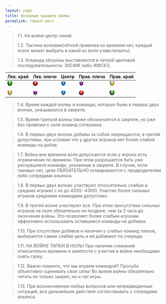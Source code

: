 ```yaml
---
layout: page
title: Основные правила войны
permalink: /about-war/
---
```


> 1.1. На войне центр синий.

> 1.2. Тактика волнами(чёткой привязки ко времени нет, каждый игрок может выбрать в какой из волн учавствовать).

> 1.3. Команда обороны выставляется в четкой цветовой последовательности: ЗКСФЖ либо ЖФСКЗ.

| Лев. край                                                                                                                         | Лев. плечо                                                                                                                    | Центр                                                                                                                       | Прав. плечо                                                                                                                   | Прав. край                                                                                                                        |
| --------------------------------------------------------------------------------------------------------------------------------- | ----------------------------------------------------------------------------------------------------------------------------- | --------------------------------------------------------------------------------------------------------------------------- | ----------------------------------------------------------------------------------------------------------------------------- | --------------------------------------------------------------------------------------------------------------------------------- |
| ![alt text](https://raw.githubusercontent.com/shangri-la-aliance/shangri-la-aliance.github.io/blakmer/images/nature.png "Nature") | ![alt text](https://raw.githubusercontent.com/shangri-la-aliance/shangri-la-aliance.github.io/blakmer/images/fire.png "Fire") | ![alt text](https://raw.githubusercontent.com/shangri-la-aliance/shangri-la-aliance.github.io/blakmer/images/ice.png "Ice") | ![alt text](https://raw.githubusercontent.com/shangri-la-aliance/shangri-la-aliance.github.io/blakmer/images/dark.png "Dark") | ![alt text](https://raw.githubusercontent.com/shangri-la-aliance/shangri-la-aliance.github.io/blakmer/images/holy.png "Holy")     |
|                                                                                                                                   |                                                                                                                               |                                                                                                                             |                                                                                                                               |                                                                                                                                   |
| ![alt text](https://raw.githubusercontent.com/shangri-la-aliance/shangri-la-aliance.github.io/blakmer/images/holy.png "Holy")     | ![alt text](https://raw.githubusercontent.com/shangri-la-aliance/shangri-la-aliance.github.io/blakmer/images/dark.png "Dark") | ![alt text](https://raw.githubusercontent.com/shangri-la-aliance/shangri-la-aliance.github.io/blakmer/images/ice.png "Ice") | ![alt text](https://raw.githubusercontent.com/shangri-la-aliance/shangri-la-aliance.github.io/blakmer/images/fire.png "Fire") | ![alt text](https://raw.githubusercontent.com/shangri-la-aliance/shangri-la-aliance.github.io/blakmer/images/nature.png "Nature") |

> 1.4. Время каждой волны и команды, которых бьем в первых двух волнах, указываются в закрепе.

> 1.5. Время третьей волны также обозначается в закрепе, но уже без привязки к силе команд соперника.

> 1.6. В первых двух волнах добивы за собой запрещаются, в третей допустимы, при условии что у других игроков нет более слабой команды на добив.

> 1.7. Война вне времени волн допускается если у игрока есть ограничения по времени. При этом разрешается бить уже реснувшиеся команды, указанные в закрепе. В случае, если таковых нет, цели ОБЯЗАТЕЛЬНО оговариваются с предводителем либо сопредами альянса.

> 1.8. В первых двух волнах участвуют относительно слабые и средние игроки( с ко до 4200- 4300). Участие более сильных игроков средними командами допустимо.

> 1.9. В третей волне участвуют все. При этом присутствие сильных игроков на поле обязательно не позднее, чем за 2 часа до окончания войны. Это позволяет более слабым игрокам эффективно использовать оставшиеся команды на добивах.

> 1.10. При отсутствии добивов и наличии у слабых команд тапков, выбирается самая слабая цель и её добивают по очереди.

> 1.11. НА ВОЙНЕ ТАПКИ В НОЛЬ! При наличии сомнений относительно времени и занятости с участия в войне необходимо снять галку.

> 1.12. Важно помнить, что мы играем командой!! Просьба объективно оценивать свои силы! Во время войны обязательно читать не только закреп, но и чат игры.

> 1.13. При возникновении любых вопросов или непредвиденных ситуаций, все дальнейшие действия согласовывать с сопредами альянса.
